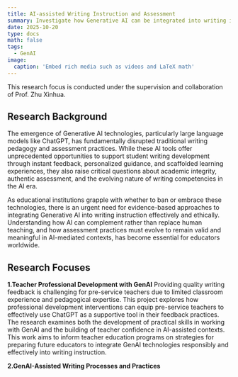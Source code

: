 ```yaml
---
title: AI-assisted Writing Instruction and Assessment
summary: Investigate how Generative AI can be integrated into writing instruction and used to support writing assessment.
date: 2025-10-20
type: docs
math: false
tags:
  - GenAI
image:
  caption: 'Embed rich media such as videos and LaTeX math'
---
```

This research focus is conducted under the supervision and collaboration of Prof. Zhu Xinhua.

## Research Background
The emergence of Generative AI technologies, particularly large language models like ChatGPT, has fundamentally disrupted traditional writing pedagogy and assessment practices. While these AI tools offer unprecedented opportunities to support student writing development through instant feedback, personalized guidance, and scaffolded learning experiences, they also raise critical questions about academic integrity, authentic assessment, and the evolving nature of writing competencies in the AI era.

As educational institutions grapple with whether to ban or embrace these technologies, there is an urgent need for evidence-based approaches to integrating Generative AI into writing instruction effectively and ethically. Understanding how AI can complement rather than replace human teaching, and how assessment practices must evolve to remain valid and meaningful in AI-mediated contexts, has become essential for educators worldwide.

## Research Focuses
**1.Teacher Professional Development with GenAI**
Providing quality writing feedback is challenging for pre-service teachers due to limited classroom experience and pedagogical expertise. This project explores how professional development interventions can equip pre-service teachers to effectively use ChatGPT as a supportive tool in their feedback practices. The research examines both the development of practical skills in working with GenAI and the building of teacher confidence in AI-assisted contexts. This work aims to inform teacher education programs on strategies for preparing future educators to integrate GenAI technologies responsibly and effectively into writing instruction.

**2.GenAI-Assisted Writing Processes and Practices**